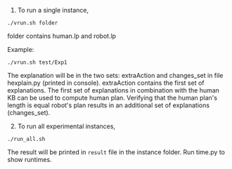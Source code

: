 <!-- # explanations
ASP Based Explanations

Code structures

0. Preparation: translation tool plasp
    * human.pddl => human.lp
    * robot.pddl    => robot.lp
    * clingo defh.lp human.lp --outf=0 -V0 --out-atomf=%s. --quiet=1,2,2 | head -n1 > h.lp
    * clingo defr.lp robot.lp --outf=0 -V0 --out-atomf=%s. --quiet=1,2,2 | head -n1 > r.lp

1. Computing plan for robot: plan.lp
    * clingo plan.lp robot.lp --outf=0 -V0 --out-atomf=%s. --quiet=1,2,2 | head -n1 > t1.lp

2. Identify missing elements in human specifications
    * clingo explain.lp human.lp t1.lp h.lp r.lp --outf=0 -V0 --out-atomf=%s. --quiet=1,2,2 | head -n1 > t2.lp

    * Add "#program robot." at the top of t2.lp
    * Add "#program base." at the top of h.lp
    * Add "#program actions." at the top of r.lp

    TODO: need to find way to remove these three minor steps.

    * echo '#program robot.' | cat - t2.lp > tmp.lp
      mv tmp.lp t2.lp
      echo '#program base.' | cat - h.lp > tmp.lp
      mv tmp.lp h.lp
      echo '#program actions.' | cat - r.lp > tmp.lp
      mv tmp.lp r.lp

3. Computing the explanation
    * clingo hexplain.py human.lp r.lp h.lp t2.lp verify.lp

A script is given in run.sh  -->

1. To run a single instance,

```
./vrun.sh folder
```

folder contains human.lp and robot.lp
  
Example:

```
./vrun.sh test/Exp1
```

The explanation will be in the two sets: extraAction and changes_set in file hexplain.py (printed in console). extraAction contains the first set of explanations. The first set of explanations in combination with the human KB can be used to compute human plan. Verifying that the human plan's length is equal robot's plan results in an additional set of explanations (changes_set). 

2. To run all experimental instances,

```
./run_all.sh
```

The result will be printed in `result` file in the instance folder.
Run time.py to show runtimes.

<!-- # for whom is a student
3. If you want to understand the computation process, a good starting point is run.sh. The core steps of the computation are clear. Personally, as a student, I was also given unfamilier code repositories with little documentation, and asked to edit them. I believe to understand how the computation works, reading the code and getting your hands dirty are the musts. Then you can ask the ones who wrote the code if you are still unable to figure out how things work.
-->

